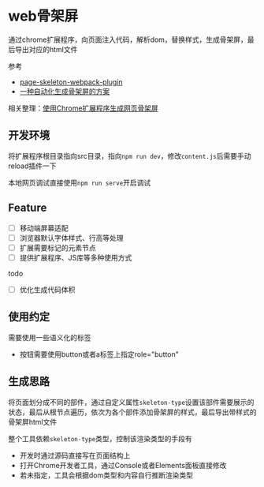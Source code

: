 web骨架屏
===

通过chrome扩展程序，向页面注入代码，解析dom，替换样式，生成骨架屏，最后导出对应的html文件

参考
* [page-skeleton-webpack-plugin](https://github.com/ElemeFE/page-skeleton-webpack-plugin)
* [一种自动化生成骨架屏的方案](https://github.com/Jocs/jocs.github.io/issues/22)


相关整理：[使用Chrome扩展程序生成网页骨架屏](https://www.shymean.com/article/使用Chrome扩展程序生成网页骨架屏)

## 开发环境

将扩展程序根目录指向src目录，指向`npm run dev`，修改`content.js`后需要手动reload插件一下

本地网页调试直接使用`npm run serve`开启调试

## Feature
* [ ] 移动端屏幕适配
* [ ] 浏览器默认字体样式、行高等处理
* [ ] 扩展需要标记的元素节点
* [ ] 提供扩展程序、JS库等多种使用方式

todo
* [ ] 优化生成代码体积


## 使用约定
需要使用一些语义化的标签
* 按钮需要使用button或者a标签上指定role="button"

## 生成思路
将页面划分成不同的部件，通过自定义属性`skeleton-type`设置该部件需要展示的状态，最后从根节点遍历，依次为各个部件添加骨架屏的样式，最后导出带样式的骨架屏html文件

整个工具依赖`skeleton-type`类型，控制该渲染类型的手段有
* 开发时通过源码直接写在页面结构上
* 打开Chrome开发者工具，通过Console或者Elements面板直接修改
* 若未指定，工具会根据dom类型和内容自行推断渲染类型


